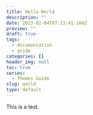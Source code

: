 ```yaml
---
title: Hello World
description: ""
date: 2023-02-04T07:13:41.188Z
preview: ""
draft: true
tags:
  - documentation
  - guide
categories: []
header_img: null
toc: true
series:
  - Themes Guide
slug: world
type: default
---
```


This is a test.